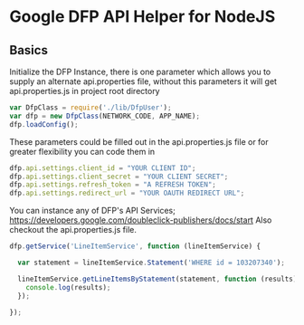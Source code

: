 # Google DFP API Helper for NodeJS

## Basics

Initialize the DFP Instance, there is one parameter which allows you to supply an alternate api.properties file, without this parameters it will get api.properties.js in project root directory

```JavaScript
var DfpClass = require('./lib/DfpUser');
var dfp = new DfpClass(NETWORK_CODE, APP_NAME);
dfp.loadConfig();
```

These parameters could be filled out in the api.properties.js file or for greater flexibility you can code them in

```JavaScript
dfp.api.settings.client_id = "YOUR CLIENT ID";
dfp.api.settings.client_secret = "YOUR CLIENT SECRET";
dfp.api.settings.refresh_token = "A REFRESH TOKEN";
dfp.api.settings.redirect_url = "YOUR OAUTH REDIRECT URL";
```

You can instance any of DFP's API Services; https://developers.google.com/doubleclick-publishers/docs/start
Also checkout the api.properties.js file.

```JavaScript
dfp.getService('LineItemService', function (lineItemService) {

  var statement = lineItemService.Statement('WHERE id = 103207340');

  lineItemService.getLineItemsByStatement(statement, function (results) {
    console.log(results);
  });

});
```